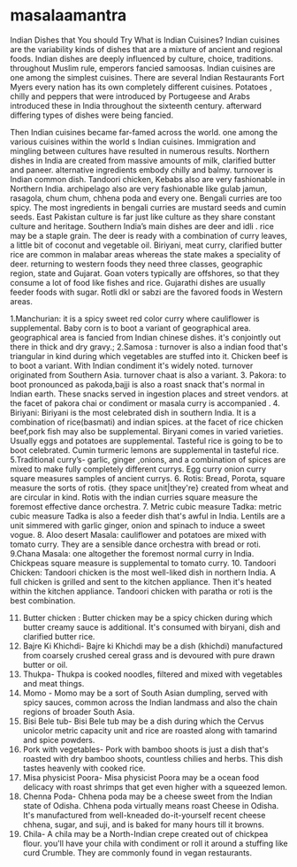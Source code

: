 # masalaamantra
Indian Dishes that You should Try
What is Indian Cuisines? 
Indian cuisines are the variability kinds of dishes that are a mixture of ancient and regional foods. Indian dishes are deeply influenced by culture, choice, traditions. throughout Muslim rule, emperors fancied samoosas. Indian cuisines are one among the simplest cuisines. There are several  Indian Restaurants Fort Myers every nation has its own completely different cuisines. Potatoes , chilly and peppers that were introduced by Portugeese and Arabs introduced these in India throughout the sixteenth century. afterward differing types of dishes were being fancied. 
 
Then Indian cuisines became far-famed across the world. one among the various cuisines within the world s Indian cuisines. Immigration and mingling between cultures have resulted in numerous results. Northern dishes in India are created from massive amounts of milk, clarified butter and paneer. alternative ingredients embody chilly and balmy. turnover is Indian common dish. Tandoori chicken, Kebabs also are very fashionable in Northern India. archipelago also are very fashionable like gulab jamun, rasagola, chum chum, chhena poda and every one. Bengali curries are too spicy. The most ingredients in bengali curries are mustard seeds and cumin seeds. East Pakistan culture is far just like culture as they share constant culture and heritage. Southern India’s main dishes are deer and idli . rice may be a staple grain. The deer is ready with a combination of curry leaves, a little bit of coconut and vegetable oil. Biriyani, meat curry, clarified butter rice are common in malabar areas whereas the state makes a speciality of deer. returning to western foods they need three classes, geographic region, state and Gujarat. Goan voters typically are offshores, so that they consume a lot of food like fishes and rice. Gujarathi dishes are usually feeder foods with sugar. Rotli dkl or sabzi are the favored foods in Western areas. 
 
1.Manchurian: it is a spicy sweet red color curry where cauliflower is supplemental. Baby corn is to boot a variant of geographical area. geographical area is fancied from Indian chinese dishes. it's conjointly out there in thick and dry gravy.;
2.Samosa : turnover is also a indian food that's triangular in kind during which vegetables are stuffed into it. Chicken beef  is to boot a variant. With Indian condiment it's widely noted. turnover originated from Southern Asia. turnover chaat is also a variant.
3. Pakora: to boot pronounced as pakoda,bajji is also a roast snack that's normal in Indian earth. These snacks  served in ingestion places and street vendors. at the facet of pakora chai or condiment or masala curry is accompanied  .
4. Biriyani: Biriyani is the most celebrated dish in southern India. It is a combination of rice(basmati) and indian spices. at the facet of rice chicken beef,pork fish may also be supplemental. Biryani comes in varied varieties. Usually eggs and potatoes are supplemental. Tasteful rice is going to be to boot celebrated. Cumin turmeric lemons are supplemental in tasteful rice.
5.Traditional curry’s- garlic, ginger ,onions, and a combination of spices are mixed to make fully completely different currys. Egg curry onion curry square measures samples of ancient currys.
6. Rotis: Bread, Porota, square measure the sorts of rotis. {they space unit|they're} created from wheat and are circular in kind. Rotis with the indian curries square measure the foremost effective dance orchestra.
7. Metric cubic measure Tadka: metric cubic measure Tadka is also a feeder dish that's awful in India.  Lentils are a unit simmered with garlic ginger, onion and spinach to induce a sweet vogue.
8. Aloo desert Masala: cauliflower and potatoes are mixed with tomato curry. They are a sensible dance orchestra with bread or roti.
9.Chana Masala: one altogether the foremost normal curry in India. Chickpeas square measure is supplemental to tomato curry.
10. Tandoori Chicken: Tandoori chicken is the most well-liked dish in northern India. A full chicken is  grilled and sent to the kitchen appliance. Then it's heated within the kitchen appliance. Tandoori chicken with paratha or roti is the best combination. 

11. Butter chicken : Butter chicken may be a spicy chicken during which butter creamy sauce is additional. It's consumed with biryani, dish and clarified butter rice.
12. Bajre Ki Khichdi- Bajre ki Khichdi may be a dish (khichdi) manufactured from coarsely crushed cereal grass and is devoured with pure drawn butter or oil.
13. Thukpa- Thukpa is cooked noodles, filtered and mixed with vegetables and meat things.
14. Momo - Momo may be a sort of South Asian dumpling, served with spicy sauces, common across the Indian landmass and also the chain regions of broader South Asia.
 15. Bisi Bele tub- Bisi Bele tub may be a dish during which the Cervus unicolor metric capacity unit and rice are roasted along with tamarind and spice powders.
16. Pork with vegetables- Pork with bamboo shoots is just a dish that's roasted with dry bamboo shoots, countless chilies and herbs. This dish tastes heavenly with cooked rice.
17. Misa physicist Poora- Misa physicist Poora may be a ocean food delicacy with roast shrimps that get even higher with a squeezed lemon.
18. Chenna Poda- Chhena poda may be a cheese sweet from the Indian state of Odisha. Chhena poda virtually means roast Cheese in Odisha. It's manufactured from well-kneaded do-it-yourself recent cheese chhena, sugar, and suji, and is baked for many hours till it browns.
19. Chila- A chila may be a North-Indian crepe created out of chickpea flour. you'll have your chila with condiment or roll it around a stuffing like curd Crumble. They are commonly found in vegan restaurants. 

